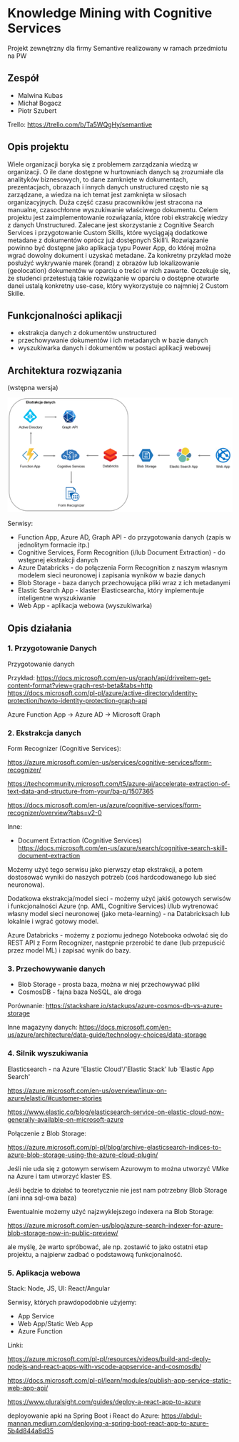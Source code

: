 # Knowledge Mining with Cognitive Services

Projekt zewnętrzny dla firmy Semantive realizowany w ramach przedmiotu na PW

## Zespół

* Malwina Kubas
* Michał Bogacz
* Piotr Szubert

Trello: https://trello.com/b/Ta5WQgHy/semantive

## Opis projektu

Wiele organizacji boryka się z problemem zarządzania wiedzą w organizacji. O ile dane dostępne w hurtowniach danych są zrozumiałe dla analityków biznesowych, to dane zamknięte w dokumentach, prezentacjach, obrazach i innych danych unstructured często nie są zarządzane, a wiedza na ich temat jest zamknięta w silosach organizacyjnych. Duża część czasu pracowników jest stracona na manualne, czasochłonne wyszukiwanie właściwego dokumentu. Celem projektu jest zaimplementowanie rozwiązania, które robi ekstrakcję wiedzy z danych Unstructured. Zalecane jest skorzystanie z Cognitive Search Services i przygotowanie Custom Skills, które wyciągają dodatkowe metadane z dokumentów oprócz już dostępnych Skill’i. Rozwiązanie powinno być dostępne jako aplikacja typu Power App, do której można wgrać dowolny dokument i uzyskać metadane. Za konkretny przykład może posłużyć wykrywanie marek (brand) z obrazów lub lokalizowanie (geolocation) dokumentów w oparciu o treści w nich zawarte. Oczekuje się, że studenci przetestują takie rozwiązanie w oparciu o dostępne otwarte danei ustalą konkretny use-case, który wykorzystuje co najmniej 2 Custom Skille. 

## Funkcjonalności aplikacji
* ekstrakcja danych z dokumentów unstructured
* przechowywanie dokumentów i ich metadanych w bazie danych
* wyszukiwarka danych i dokumentów w postaci aplikacji webowej

## Architektura rozwiązania
(wstępna wersja)

![Image](images/architektura.png)

Serwisy:
* Function App, Azure AD, Graph API - do przygotowania danych (zapis w jednolitym formacie itp.)
* Cognitive Services, Form Recognition (i/lub Document Extraction) - do wstępnej ekstrakcji danych
* Azure Databricks - do połączenia Form Recognition z naszym własnym modelem sieci neuronowej i zapisania wyników w bazie danych
* Blob Storage - baza danych przechowująca pliki wraz z ich metadanymi
* Elastic Search App - klaster Elasticsearcha, który implementuje inteligentne wyszukiwanie
* Web App - aplikacja webowa (wyszukiwarka)

## Opis działania

### 1. Przygotowanie Danych

Przygotowanie danych

Przykład: https://docs.microsoft.com/en-us/graph/api/driveitem-get-content-format?view=graph-rest-beta&tabs=http
https://docs.microsoft.com/pl-pl/azure/active-directory/identity-protection/howto-identity-protection-graph-api

Azure Function App -> Azure AD -> Microsoft Graph

### 2. Ekstrakcja danych

Form Recognizer (Cognitive Services):

https://azure.microsoft.com/en-us/services/cognitive-services/form-recognizer/

https://techcommunity.microsoft.com/t5/azure-ai/accelerate-extraction-of-text-data-and-structure-from-your/ba-p/1507365

https://docs.microsoft.com/en-us/azure/cognitive-services/form-recognizer/overview?tabs=v2-0

Inne:
- Document Extraction (Cognitive Services) 
https://docs.microsoft.com/en-us/azure/search/cognitive-search-skill-document-extraction

Możemy użyć tego serwisu jako pierwszy etap ekstrakcji, a potem dostosować wyniki do naszych potrzeb 
(coś hardcodowanego lub sieć neuronowa).

Dodatkowa ekstrakcja/model sieci - możemy użyć jakiś gotowych serwisów i funkcjonalności Azure (np. AML, Cognitive Services)
i/lub wytrenować własny model sieci neuronowej (jako meta-learning) - na Databricksach lub lokalnie i wgrać gotowy model.

Azure Databricks - możemy z poziomu jednego Notebooka odwołać się do REST API z Form Recognizer, następnie przerobić te dane (lub przepuścić przez model ML) i zapisać wynik do bazy.

### 3. Przechowywanie danych

* Blob Storage - prosta baza, można w niej przechowywać pliki
* CosmosDB - fajna baza NoSQL, ale droga

Porównanie: https://stackshare.io/stackups/azure-cosmos-db-vs-azure-storage

Inne magazyny danych: https://docs.microsoft.com/en-us/azure/architecture/data-guide/technology-choices/data-storage

### 4. Silnik wyszukiwania

Elasticsearch - na Azure 'Elastic Cloud'/'Elastic Stack' lub 'Elastic App Search'

https://azure.microsoft.com/en-us/overview/linux-on-azure/elastic/#customer-stories

https://www.elastic.co/blog/elasticsearch-service-on-elastic-cloud-now-generally-available-on-microsoft-azure

Połączenie z Blob Storage:

https://azure.microsoft.com/pl-pl/blog/archive-elasticsearch-indices-to-azure-blob-storage-using-the-azure-cloud-plugin/

Jeśli nie uda się z gotowym serwisem Azurowym to można utworzyć VMke na Azure i tam utworzyć klaster ES.

Jeśli będzie to działać to teoretycznie nie jest nam potrzebny Blob Storage (ani inna sql-owa baza)


Ewentualnie możemy użyć najzwyklejszego indexera na Blob Storage:

https://azure.microsoft.com/en-us/blog/azure-search-indexer-for-azure-blob-storage-now-in-public-preview/

ale myślę, że warto spróbować, ale np. zostawić to jako ostatni etap projektu, a najpierw zadbać o podstawową funkcjonalność.

### 5. Aplikacja webowa

Stack: Node, JS, UI: React/Angular 

Serwisy, których prawdopodobnie użyjemy:
- App Service
- Web App/Static Web App
- Azure Function

Linki:

https://azure.microsoft.com/pl-pl/resources/videos/build-and-deply-nodejs-and-react-apps-with-vscode-appservice-and-cosmosdb/

https://docs.microsoft.com/pl-pl/learn/modules/publish-app-service-static-web-app-api/

https://www.pluralsight.com/guides/deploy-a-react-app-to-azure 

deployowanie apki na Spring Boot i React do Azure:
https://abdul-mannan.medium.com/deploying-a-spring-boot-react-app-to-azure-5b4d844a8d35

